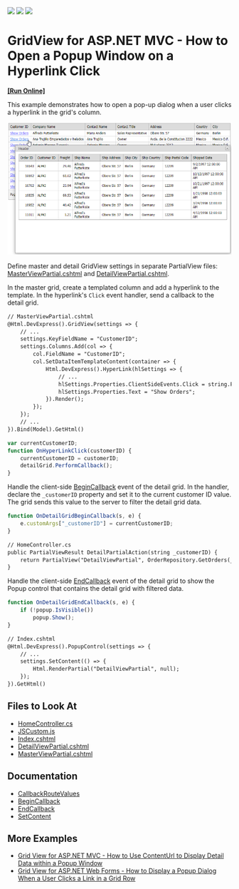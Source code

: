 <!-- default badges list -->
![](https://img.shields.io/endpoint?url=https://codecentral.devexpress.com/api/v1/VersionRange/134060041/20.2.3%2B)
[![](https://img.shields.io/badge/Open_in_DevExpress_Support_Center-FF7200?style=flat-square&logo=DevExpress&logoColor=white)](https://supportcenter.devexpress.com/ticket/details/E20052)
[![](https://img.shields.io/badge/📖_How_to_use_DevExpress_Examples-e9f6fc?style=flat-square)](https://docs.devexpress.com/GeneralInformation/403183)
<!-- default badges end -->
# GridView for ASP.NET MVC - How to Open a Popup Window on a Hyperlink Click

<!-- run online -->
**[[Run Online]](https://codecentral.devexpress.com/e20052/)**
<!-- run online end -->

This example demonstrates how to open a pop-up dialog when a user clicks a hyperlink in the grid's column.

![GridView for MVC - PopupHyperlink](images/PopupHyperlink.png)

Define master and detail GridView settings in separate PartialView files: [MasterViewPartial.cshtml](./CS/DisplayDetailInPopupWindow/Views/Shared/MasterViewPartial.cshtml) and [DetailViewPartial.cshtml](./CS/DisplayDetailInPopupWindow/Views/Shared/DetailViewPartial.cshtml).

In the master grid, create a templated column and add a hyperlink to the template. In the hyperlink's `Click` event handler, send a callback to the detail grid.

```xml
// MasterViewPartial.cshtml
@Html.DevExpress().GridView(settings => {
    // ...
    settings.KeyFieldName = "CustomerID";
    settings.Columns.Add(col => {
        col.FieldName = "CustomerID";
        col.SetDataItemTemplateContent(container => {
            Html.DevExpress().HyperLink(hlSettings => {
                // ...
                hlSettings.Properties.ClientSideEvents.Click = string.Format("function(s, e) {{ OnHyperLinkClick('{0}'); }}", (container as GridViewDataItemTemplateContainer).KeyValue.ToString());
                hlSettings.Properties.Text = "Show Orders";
            }).Render();
        });
    });
    // ...
}).Bind(Model).GetHtml()
```

```js
var currentCustomerID;
function OnHyperLinkClick(customerID) {
    currentCustomerID = customerID;
    detailGrid.PerformCallback();
}
```

Handle the client-side [BeginCallback](https://docs.devexpress.com/AspNetMvc/js-MVCxClientGridView.BeginCallback) event of the detail grid. In the handler, declare the `_customerID` property and set it to the current customer ID value. The grid sends this value to the server to filter the detail grid data.

```js
function OnDetailGridBeginCallback(s, e) {
    e.customArgs["_customerID"] = currentCustomerID;
}
```

```xml
// HomeController.cs
public PartialViewResult DetailPartialAction(string _customerID) {
    return PartialView("DetailViewPartial", OrderRepository.GetOrders(_customerID));
}
```

Handle the client-side [EndCallback](https://docs.devexpress.com/AspNet/js-ASPxClientGridView.EndCallback) event of the detail grid to show the Popup control that contains the detail grid with filtered data.

```js
function OnDetailGridEndCallback(s, e) {
    if (!popup.IsVisible()) 
        popup.Show();
}
```

```xml
// Index.cshtml
@Html.DevExpress().PopupControl(settings => {
    // ...
    settings.SetContent(() => {
        Html.RenderPartial("DetailViewPartial", null);
    });
}).GetHtml()

```

## Files to Look At

* [HomeController.cs](./CS/DisplayDetailInPopupWindow/Controllers/HomeController.cs)
* [JSCustom.js](./CS/DisplayDetailInPopupWindow/Scripts/JSCustom.js)
* [Index.cshtml](./CS/DisplayDetailInPopupWindow/Views/Home/Index.cshtml)
* [DetailViewPartial.cshtml](./CS/DisplayDetailInPopupWindow/Views/Shared/DetailViewPartial.cshtml)
* [MasterViewPartial.cshtml](./CS/DisplayDetailInPopupWindow/Views/Shared/MasterViewPartial.cshtml)

## Documentation

- [CallbackRouteValues](https://docs.devexpress.com/AspNetMvc/DevExpress.Web.Mvc.AutoCompleteBoxBaseSettings.CallbackRouteValues)
- [BeginCallback](https://docs.devexpress.com/AspNetMvc/js-MVCxClientGridView.BeginCallback)
- [EndCallback](https://docs.devexpress.com/AspNet/js-ASPxClientGridView.EndCallback)
- [SetContent](https://docs.devexpress.com/AspNetMvc/DevExpress.Web.Mvc.MVCxPopupWindow.SetContent.overloads)

## More Examples

- [Grid View for ASP.NET MVC - How to Use ContentUrl to Display Detail Data within a Popup Window](https://github.com/DevExpress-Examples/how-to-display-detail-data-within-a-popup-window-using-contenturl-mvc-e20051)
- [Grid View for ASP.NET Web Forms - How to Display a Popup Dialog When a User Clicks a Link in a Grid Row](https://github.com/DevExpress-Examples/aspxgridview-display-popup-when-user-clicks-cell-link)
